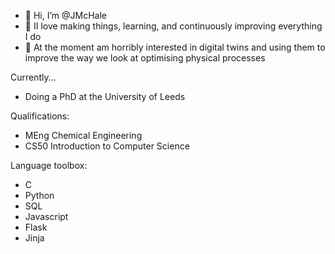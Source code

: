 - 👋 Hi, I’m @JMcHale
- 👀 II love making things, learning, and continuously improving everything I do
- 🌱 At the moment am horribly interested in digital twins and using them to improve the way we look at optimising physical processes

Currently...
- Doing a PhD at the University of Leeds

Qualifications:
- MEng Chemical Engineering
- CS50 Introduction to Computer Science

Language toolbox: 
- C
- Python
- SQL
- Javascript
- Flask
- Jinja



<!---
JMcHale/JMcHale is a ✨ special ✨ repository because its `README.md` (this file) appears on your GitHub profile.
You can click the Preview link to take a look at your changes.
--->
